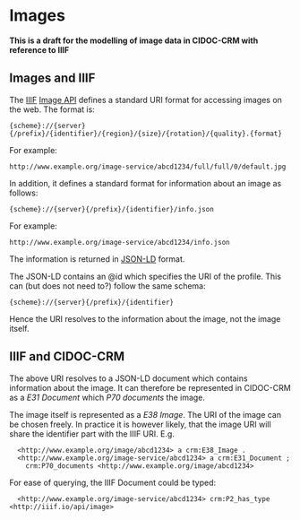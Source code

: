# Images

**This is a draft for the modelling of image data in CIDOC-CRM with reference to IIIF**

## Images and IIIF

The [IIIF](http://iiif.io/) [Image API](http://iiif.io/api/image/2.1/) defines a standard URI format for accessing images on the web. The format is:

```
{scheme}://{server}{/prefix}/{identifier}/{region}/{size}/{rotation}/{quality}.{format}
```

For example:
```
http://www.example.org/image-service/abcd1234/full/full/0/default.jpg
```

In addition, it defines a standard format for information about an image as follows:

```
{scheme}://{server}{/prefix}/{identifier}/info.json
```

For example:
```
http://www.example.org/image-service/abcd1234/info.json
```

The information is returned in [JSON-LD](https://www.w3.org/TR/json-ld/) format.

The JSON-LD contains an @id which specifies the URI of the profile. This can (but does not need to?) follow the same schema:

```
{scheme}://{server}{/prefix}/{identifier}
```

Hence the URI resolves to the information about the image, not the image itself.

## IIIF and CIDOC-CRM

The above URI resolves to a JSON-LD document which contains information about the image. It can therefore be represented in CIDOC-CRM as a _E31 Document_ which _P70 documents_ the image.

The image itself is represented as a _E38 Image_. The URI of the image can be chosen freely. In practice it is however likely, that the image URI will share the identifier part with the IIIF URI. E.g.

```ttl
  <http://www.example.org/image/abcd1234> a crm:E38_Image .
  <http://www.example.org/image-service/abcd1234> a crm:E31_Document ;
    crm:P70_documents <http://www.example.org/image/abcd1234>
```

For ease of querying, the IIIF Document could be typed:

```ttl
  <http://www.example.org/image-service/abcd1234> crm:P2_has_type <http://iiif.io/api/image>
```
